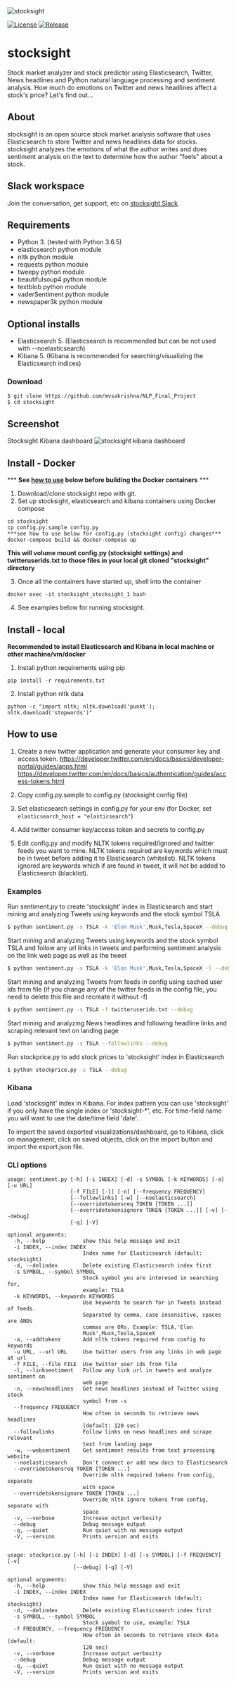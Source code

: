 <img src="/docs/stocksight.png?raw=true" alt="stocksight" />

[![License](https://img.shields.io/github/license/shirosaidev/stocksight.svg?label=License&maxAge=86400)](./LICENSE)
[![Release](https://img.shields.io/github/release/shirosaidev/stocksight.svg?label=Release&maxAge=60)](https://github.com/shirosaidev/stocksight/releases/latest)

# stocksight
Stock market analyzer and stock predictor using Elasticsearch, Twitter, News headlines and Python natural language processing and sentiment analysis. How much do emotions on Twitter and news headlines affect a stock's price? Let's find out...

## About
stocksight is an open source stock market analysis software that uses Elasticsearch to store Twitter and news headlines data for stocks. stocksight analyzes the emotions of what the author writes and does sentiment analysis on the text to determine how the author "feels" about a stock.


## Slack workspace
Join the conversation, get support, etc on [stocksight Slack](https://join.slack.com/t/stocksightworkspace/shared_invite/enQtNzk1ODI0NjA3MTM4LTA3ZDA0YzllOGNiM2I5ZjAzYWM2MjNmMjI0OTRlY2ZjYTk1NmM5YmEwMmMwOTE2OTNiMGZlNzdjZmZkM2RjM2U).


## Requirements
- Python 3. (tested with Python 3.6.5)
- elasticsearch python module
- nltk python module
- requests python module
- tweepy python module
- beautifulsoup4 python module
- textblob python module
- vaderSentiment python module
- newspaper3k python module

## Optional installs
- Elasticsearch 5.  (Elasticsearch is recommended but can be not used with --noelasticsearch)
- Kibana 5.  (Kibana is recommended for searching/visualizing the Elasticsearch indices)

### Download

```shell
$ git clone https://github.com/mvsakrishna/NLP_Final_Project
$ cd stocksight
```

## Screenshot
Stocksight Kibana dashboard
<img src="https://github.com/shirosaidev/stocksight/blob/master/docs/stocksight-dashboard-kibana.png?raw=true" alt="stocksight kibana dashboard" />


## Install - Docker

*** **See [how to use](#how-to-use) below before building the Docker containers** ***

1) Download/clone stocksight repo with git.
2) Set up stocksight, elasticsearch and kibana containers using Docker compose
```
cd stocksight
cp config.py.sample config.py
***see how to use below for config.py (stocksight config) changes***
docker-compose build && docker-compose up
```
**This will volume mount config.py (stocksight settings) and twitteruserids.txt to those files in your local git cloned "stocksight" directory**

3) Once all the containers have started up, shell into the container

`docker exec -it stocksight_stocksight_1 bash`

4) See examples below for running stocksight.

## Install - local

**Recommended to install Elasticsearch and Kibana in local machine or other machine/vm/docker**

1) Install python requirements using pip

`pip install -r requirements.txt`

2) Install python nltk data

`python -c "import nltk; nltk.download('punkt'); nltk.download('stopwords')"`


## How to use
1) Create a new twitter application and generate your consumer key and access token. https://developer.twitter.com/en/docs/basics/developer-portal/guides/apps.html
https://developer.twitter.com/en/docs/basics/authentication/guides/access-tokens.html

2) Copy config.py.sample to config.py (stocksight config file)

3) Set elasticsearch settings in config.py for your env (for Docker, set `elasticsearch_host = "elasticsearch"`)

4) Add twitter consumer key/access token and secrets to config.py

5) Edit config.py and modify NLTK tokens required/ignored and twitter feeds you want to mine. NLTK tokens required are keywords which must be in tweet before adding it to Elasticsearch (whitelist). NLTK tokens ignored are keywords which if are found in tweet, it will not be added to Elasticsearch (blacklist).

### Examples

Run sentiment.py to create 'stocksight' index in Elasticsearch and start mining and analyzing Tweets using keywords and the stock symbol TSLA

```sh
$ python sentiment.py -s TSLA -k 'Elon Musk',Musk,Tesla,SpaceX --debug
```

Start mining and analyzing Tweets using keywords and the stock symbol TSLA and follow any url links in tweets and performing sentiment analysis on the link web page as well as the tweet

```sh
$ python sentiment.py -s TSLA -k 'Elon Musk',Musk,Tesla,SpaceX -l --debug
```

Start mining and analyzing Tweets from feeds in config using cached user ids from file (if you change any of the twitter  feeds in the config file, you need to delete this file and recreate it without -f)

```sh
$ python sentiment.py -s TSLA -f twitteruserids.txt --debug
```

Start mining and analyzing News headlines and following headline links and scraping relevant text on landing page

```sh
$ python sentiment.py -s TSLA --followlinks --debug
```

Run stockprice.py to add stock prices to 'stocksight' index in Elasticsearch

```sh
$ python stockprice.py -s TSLA --debug
```

### Kibana

Load 'stocksight' index in Kibana. For index pattern you can use 'stocksight' if you only have the single index or 'stocksight-*', etc. For time-field name you will want to use the date/time field 'date'.

To import the saved exported visualizations/dashboard, go to Kibana, click on management, click on saved objects, click on the import button and import the export.json file.


### CLI options

```
usage: sentiment.py [-h] [-i INDEX] [-d] -s SYMBOL [-k KEYWORDS] [-a] [-u URL]
                    [-f FILE] [-l] [-n] [--frequency FREQUENCY]
                    [--followlinks] [-w] [--noelasticsearch]
                    [--overridetokensreq TOKEN [TOKEN ...]]
                    [--overridetokensignore TOKEN [TOKEN ...]] [-v] [--debug]
                    [-q] [-V]

optional arguments:
  -h, --help            show this help message and exit
  -i INDEX, --index INDEX
                        Index name for Elasticsearch (default: stocksight)
  -d, --delindex        Delete existing Elasticsearch index first
  -s SYMBOL, --symbol SYMBOL
                        Stock symbol you are interesed in searching for,
                        example: TSLA
  -k KEYWORDS, --keywords KEYWORDS
                        Use keywords to search for in Tweets instead of feeds.
                        Separated by comma, case insensitive, spaces are ANDs
                        commas are ORs. Example: TSLA,'Elon
                        Musk',Musk,Tesla,SpaceX
  -a, --addtokens       Add nltk tokens required from config to keywords
  -u URL, --url URL     Use twitter users from any links in web page at url
  -f FILE, --file FILE  Use twitter user ids from file
  -l, --linksentiment   Follow any link url in tweets and analyze sentiment on
                        web page
  -n, --newsheadlines   Get news headlines instead of Twitter using stock
                        symbol from -s
  --frequency FREQUENCY
                        How often in seconds to retrieve news headlines
                        (default: 120 sec)
  --followlinks         Follow links on news headlines and scrape relevant
                        text from landing page
  -w, --websentiment    Get sentiment results from text processing website
  --noelasticsearch     Don't connect or add new docs to Elasticsearch
  --overridetokensreq TOKEN [TOKEN ...]
                        Override nltk required tokens from config, separate
                        with space
  --overridetokensignore TOKEN [TOKEN ...]
                        Override nltk ignore tokens from config, separate with
                        space
  -v, --verbose         Increase output verbosity
  --debug               Debug message output
  -q, --quiet           Run quiet with no message output
  -V, --version         Prints version and exits
  
  
usage: stockprice.py [-h] [-i INDEX] [-d] [-s SYMBOL] [-f FREQUENCY] [-v]
                     [--debug] [-q] [-V]

optional arguments:
  -h, --help            show this help message and exit
  -i INDEX, --index INDEX
                        Index name for Elasticsearch (default: stocksight)
  -d, --delindex        Delete existing Elasticsearch index first
  -s SYMBOL, --symbol SYMBOL
                        Stock symbol to use, example: TSLA
  -f FREQUENCY, --frequency FREQUENCY
                        How often in seconds to retrieve stock data (default:
                        120 sec)
  -v, --verbose         Increase output verbosity
  --debug               Debug message output
  -q, --quiet           Run quiet with no message output
  -V, --version         Prints version and exits
  ```
